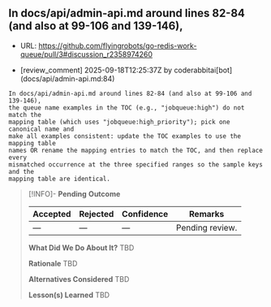 ## In docs/api/admin-api.md around lines 82-84 (and also at 99-106 and 139-146),

- URL: https://github.com/flyingrobots/go-redis-work-queue/pull/3#discussion_r2358974260

- [review_comment] 2025-09-18T12:25:37Z by coderabbitai[bot] (docs/api/admin-api.md:84)

```text
In docs/api/admin-api.md around lines 82-84 (and also at 99-106 and 139-146),
the queue name examples in the TOC (e.g., "jobqueue:high") do not match the
mapping table (which uses "jobqueue:high_priority"); pick one canonical name and
make all examples consistent: update the TOC examples to use the mapping table
names OR rename the mapping entries to match the TOC, and then replace every
mismatched occurrence at the three specified ranges so the sample keys and the
mapping table are identical.
```

> [!INFO]- **Pending**
> **Outcome**
> 
> | Accepted | Rejected | Confidence | Remarks |
> |----------|----------|------------|---------|
> | — | — | — | Pending review. |
>
> **What Did We Do About It?**
> TBD
>
> **Rationale**
> TBD
>
> **Alternatives Considered**
> TBD
>
> **Lesson(s) Learned**
> TBD
